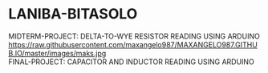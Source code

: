 # LANIBA-BITASOLO
MIDTERM-PROJECT:
DELTA-TO-WYE RESISTOR READING USING ARDUINO
<br>
https://raw.githubusercontent.com/maxangelo987/MAXANGELO987.GITHUB.IO/master/images/maks.jpg
<br>
FINAL-PROJECT:
CAPACITOR AND INDUCTOR READING USING ARDUINO
